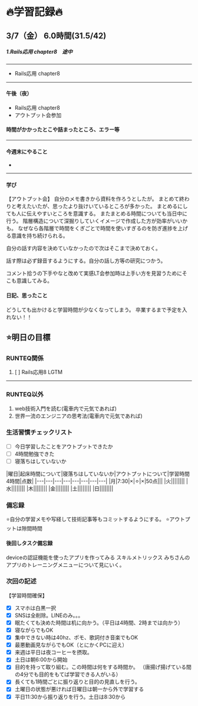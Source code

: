 
# 🔥学習記録🔥
## 3/7（金） 6.0時間(31.5/42)
##### 1.Rails応用 chapter8　途中

***
- Rails応用 chapter8 

***
#### 午後（夜）
- Rails応用 chapter8
- アウトプット会参加

#### 時間がかかったとこや詰まったところ、エラー等


***
#### 今週末にやること
-
***
#### 学び
【アウトプット会】
自分のメモ書きから資料を作ろうとしたが。
まとめて終わりと考えたいたが、思ったより抜けいているところが多かった。
まとめるにしても人に伝えやすいところを意識する。
またまとめる時間についても当日中に行う。
階層構造について深掘りしていくイメージで作成した方が効率がいいかも。
なぜなら各階層で時間をくぎごとで時間を使いすぎるのを防ぎ進捗を上げる意識を持ち続けられる。

自分の話す内容を決めていなかったので次はそこまで決めておく。

話す際は必ず録音するようにする。自分の話し方等の研究につかう。

コメント拾うの下手やなと改めて実感LT会参加時は上手い方を見習うためにそこも意識してみる。


#### 日記、思ったこと
どうしても出かけると学習時間が少なくなってしまう。
卒業するまで予定を入れない！！

## ⭐️明日の目標
### RUNTEQ関係
1. [ ] Rails応用8 LGTM

***
### RUNTEQ以外
1. web技術入門を読む(電車内で元気であれば)
2. 世界一流のエンジニアの思考法(電車内で元気であれば)


### 生活習慣チェックリスト
- [ ] 今日学習したことをアウトプットできたか
- [ ] 4時間勉強できた
- [ ] 寝落ちはしていないか

|曜日|起床時間について|寝落ちはしていないか|アウトプットについて|学習時間4時間|点数|
|---|---|---|---|---|---|---|---|
|月|7:30|×|⚪︎|×|50点|||
|火||||||||
|水||||||||
|木||||||||
|金||||||||
|土||||||||
|日||||||||

### 備忘録
⭐️自分の学習メモや写経して技術記事等もコミットするようにする。
⭐️アウトプットは隙間時間

#### 後回しタスク備忘録
deviceの認証機能を使ったアプリを作ってみる
スキルメトリックス
みちさんのアプリのトレーニングメニューについて見にいく。


### 次回の記述
【学習時間確保】
- [x] スマホは白黒一択
- [x] SNSは全削除。LINEのみ。。。
- [x] 眠たくても決めた時間は机に向かう。（平日は4時間、2時までは向かう）
- [x] 寝ながらでもOK
- [x] 集中できない時は40hz、ポモ、歌詞付き音楽でもOK
- [x] 最悪動画見ながらでもOK（とにかくPCに迎え）
- [x] 来週は平日は夜コーヒーを摂取。
- [x] 土日は朝6:00から開始
- [x] 目的を持って取り組む。この時間は何をする時間か。
（唐揚げ揚げている間の4分でも目的をもてば学習できる人がいる）
- [x] 長くても1時間ごとに振り返りと目的の見直しを行う。
- [x] 土曜日の状態が悪ければ日曜日は朝一から外で学習する
- [x] 平日11:30から振り返りを行う。土日は8:30から
